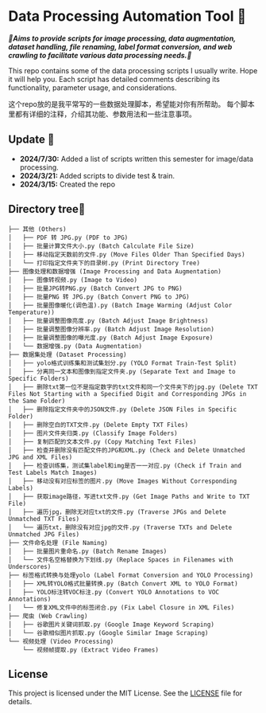 # Data Processing Automation Tool 🤖

**_🚀Aims to provide scripts for image processing, data augmentation, dataset handling, file renaming, label format conversion, and web crawling to facilitate various data processing needs.🚀_**

This repo contains some of the data processing scripts I usually write. Hope it will help you.
Each script has detailed comments describing its functionality, parameter usage, and considerations.

这个repo放的是我平常写的一些数据处理脚本，希望能对你有所帮助。
每个脚本里都有详细的注释，介绍其功能、参数用法和一些注意事项。

## Update 🤗

- **2024/7/30:** Added a list of scripts written this semester for image/data processing.
- **2024/3/21:** Added scripts to divide test & train.
- **2024/3/15:** Created the repo

## Directory tree🧐

```
├── 其他 (Others)
│   ├── PDF 转 JPG.py (PDF to JPG)
│   ├── 批量计算文件大小.py (Batch Calculate File Size)
│   ├── 移动指定天数前的文件.py (Move Files Older Than Specified Days)
│   └── 打印指定文件夹下的目录树.py (Print Directory Tree)
├── 图像处理和数据增强 (Image Processing and Data Augmentation)
│   ├── 图像转视频.py (Image to Video)
│   ├── 批量JPG转PNG.py (Batch Convert JPG to PNG)
│   ├── 批量PNG 转 JPG.py (Batch Convert PNG to JPG)
│   ├── 批量图像暖化(调色温).py (Batch Image Warming (Adjust Color Temperature))
│   ├── 批量调整图像亮度.py (Batch Adjust Image Brightness)
│   ├── 批量调整图像分辨率.py (Batch Adjust Image Resolution)
│   ├── 批量调整图像的曝光度.py (Batch Adjust Image Exposure)
│   └── 数据增强.py (Data Augmentation)
├── 数据集处理 (Dataset Processing)
│   ├── yolo格式训练集和测试集划分.py (YOLO Format Train-Test Split)
│   ├── 分离同一文本和图像到指定文件夹.py (Separate Text and Image to Specific Folders)
│   ├── 删除txt第一位不是指定数字的txt文件和同一个文件夹下的jpg.py (Delete TXT Files Not Starting with a Specified Digit and Corresponding JPGs in the Same Folder)
│   ├── 删除指定文件夹中的JSON文件.py (Delete JSON Files in Specific Folder)
│   ├── 删除空白的TXT文件.py (Delete Empty TXT Files)
│   ├── 图片文件夹归类.py (Classify Image Folders)
│   ├── 复制匹配的文本文件.py (Copy Matching Text Files)
│   ├── 检查并删除没有匹配文件的JPG和XML.py (Check and Delete Unmatched JPG and XML Files)
│   ├── 检查训练集，测试集label和img是否一一对应.py (Check if Train and Test Labels Match Images)
│   ├── 移动没有对应标签的图片.py (Move Images Without Corresponding Labels)
│   ├── 获取image路径，写进txt文件.py (Get Image Paths and Write to TXT File)
│   ├── 遍历jpg，删除无对应txt的文件.py (Traverse JPGs and Delete Unmatched TXT Files)
│   └── 遍历txt，删除没有对应jpg的文件.py (Traverse TXTs and Delete Unmatched JPG Files)
├── 文件命名处理 (File Naming)
│   ├── 批量图片重命名.py (Batch Rename Images)
│   └── 文件名空格替换为下划线.py (Replace Spaces in Filenames with Underscores)
├── 标签格式转换与处理yolo (Label Format Conversion and YOLO Processing)
│   ├── XML转YOLO格式批量转换.py (Batch Convert XML to YOLO Format)
│   ├── YOLO标注转VOC标注.py (Convert YOLO Annotations to VOC Annotations)
│   └── 修复XML文件中的标签闭合.py (Fix Label Closure in XML Files)
├── 爬虫 (Web Crawling)
│   ├── 谷歌图片关键词抓取.py (Google Image Keyword Scraping)
│   └── 谷歌相似图片抓取.py (Google Similar Image Scraping)
└── 视频处理 (Video Processing)
    └── 视频帧提取.py (Extract Video Frames)

```

## License

This project is licensed under the MIT License. See the [LICENSE](LICENSE) file for details.
